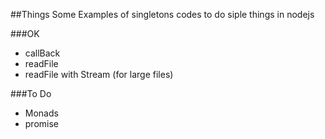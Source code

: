 ##Things
  Some Examples of singletons codes to do siple things in nodejs

###OK
* callBack
* readFile
* readFile with Stream (for large files)

###To Do
* Monads
* promise
